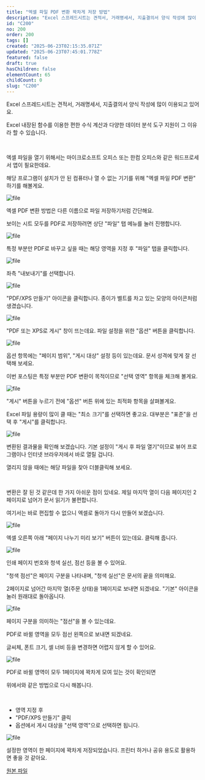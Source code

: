 ```yaml
---
title: "엑셀 파일 PDF 변환 꽉차게 저장 방법"
description: "Excel 스프레드시트는 견적서, 거래명세서, 지출결의서 양식 작성에 많이 이용되고 있어요.   Excel 내장된 함수를 이용한 편한 수식 계산과 다양한 데이터 분석 도구 지원이 그 이유라 할 수 있습니다.  ​  엑셀 파일을 열기 위해서는 마이크로소프트 오피스 또는..."
id: "C200"
no: 200
order: 200
tags: []
created: "2025-06-23T02:15:35.071Z"
updated: "2025-06-23T07:45:01.778Z"
featured: false
draft: true
hasChildren: false
elementCount: 65
childCount: 0
slug: "C200"
---
```


Excel 스프레드시트는 견적서, 거래명세서, 지출결의서 양식 작성에 많이 이용되고 있어요. 

Excel 내장된 함수를 이용한 편한 수식 계산과 다양한 데이터 분석 도구 지원이 그 이유라 할 수 있습니다.

​

엑셀 파일을 열기 위해서는 마이크로소프트 오피스 또는 한컴 오피스와 같은 워드프로세서 앱이 필요한데요. 

해당 프로그램이 설치가 안 된 컴퓨터나 열 수 없는 기기를 위해 "엑셀 파일 PDF 변환" 하기를 해볼게요.



![file](/images/18676485509aa50da6ee05d17ba6e4c8.jpg)



엑셀 PDF 변환 방법은 다른 이름으로 파일 저장하기처럼 간단해요.

보이는 시트 모두를 PDF로 저장하려면 상단 "파일" 탭 메뉴를 눌러 진행합니다.



![file](/images/e69411bd4d92454537eab9c3ec13641e.jpg)

특정 부분만 PDF로 바꾸고 싶을 때는 해당 영역을 지정 후 "파일" 탭을 클릭합니다.



![file](/images/06126319d35a707f86643247154a8e66.jpg)

좌측 "내보내기"를 선택합니다.



![file](/images/4f04b9ecfaa9bd907c21d0fe507e4e62.jpg)

"PDF/XPS 만들기" 아이콘을 클릭합니다. 종이가 벨트를 차고 있는 모양의 아이콘처럼 생겼습니다.



![file](/images/e57b300ba0898e162718c0e171a159f6.jpg)

"PDF 또는 XPS로 게시" 창이 뜨는데요. 파일 설정을 위한 "옵션" 버튼을 클릭합니다. 



![file](/images/a13fce09d8c1ca0be76156f9e2cd61ec.jpg)

옵션 항목에는 "페이지 범위", "게시 대상" 설정 등이 있는데요. 문서 성격에 맞게 잘 선택해 보세요. 

이번 포스팅은 특정 부분만 PDF 변환이 목적이므로 "선택 영역" 항목을 체크해 볼게요.



![file](/images/a531c5be8cbe7d897872c6bdc555bf49.jpg)

"게시" 버튼을 누르기 전에 "옵션" 버튼 위에 있는 최적화 항목을 살펴볼게요.

Excel 파일 용량이 많이 클 때는 "최소 크기"를 선택하면 좋고요. 대부분은 "표준"을 선택 후 "게시"를 클릭합니다. 



![file](/images/e99d1e3df4136c74eba3ca8358b1b96c.jpg)

변환된 결과물을 확인해 보겠습니다. 기본 설정이 "게시 후 파일 열기"이므로 뷰어 프로그램이나 인터넷 브라우저에서 바로 열릴 겁니다. 

열리지 않을 때에는 해당 파일을 찾아 더블클릭해 보세요.

​

변환은 잘 된 것 같은데 한 가지 아쉬운 점이 있네요. 제일 마지막 열이 다음 페이지인 2페이지로 넘어가 문서 읽기가 불편합니다. 

여기서는 바로 편집할 수 없으니 엑셀로 돌아가 다시 만들어 보겠습니다.



![file](/images/2425a8de8f28c4b1bd3f7d8623f8e56e.jpg)

엑셀 오른쪽 아래 "페이지 나누기 미리 보기" 버튼이 있는데요. 클릭해 줍니다.



![file](/images/b4250ca59f5e0c244c0be13500324754.jpg)

인쇄 페이지 번호와 청색 실선, 점선 등을 볼 수 있어요.

"청색 점선"은 페이지 구분을 나타내며, "청색 실선"은 문서의 끝을 의미해요.

2페이지로 넘어간 마지막 열(주문 상태)을 1페이지로 보내면 되겠네요. "기본" 아이콘을 눌러 원래대로 돌아옵니다.



![file](/images/3806250e4be230a00530df961086b825.jpg)

페이지 구분을 의미하는 "점선"을 볼 수 있는데요. 

PDF로 바뀔 영역을 모두 점선 왼쪽으로 보내면 되겠네요. 

글씨체, 폰트 크기, 셀 너비 등을 변경하면 어렵지 않게 할 수 있어요.



![file](/images/3332c57f1b1a442dfb60b55294ccab58.jpg)

PDF로 바뀔 영역이 모두 1페이지에 꽉차게 모여 있는 것이 확인되면

위에서와 같은 방법으로 다시 해봅니다.

​

- 영역 지정 후 
- "PDF/XPS 만들기" 클릭 
- 옵션에서 게시 대상을 "선택 영역"으로 선택하면 됩니다. 


![file](/images/e811f0a6250d3b9afc5f4b4d6fda2df6.jpg)

설정한 영역이 한 페이지에 꽉차게 저장되었습니다. 프린터 하거나 공유 용도로 활용하면 좋을 것 같아요.



[원본 파일](https://blog.naver.com/jazzlubu/223264552708)



​

